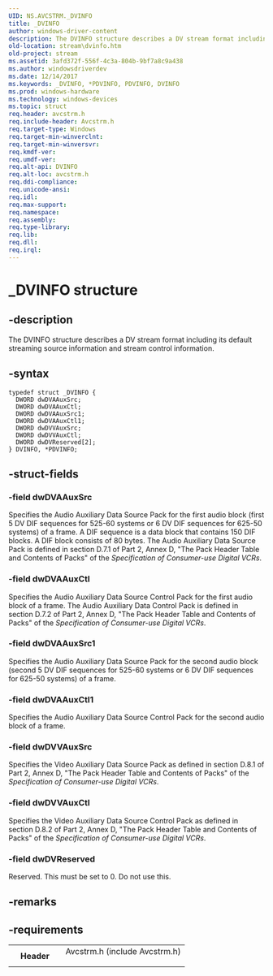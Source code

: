 ```yaml
---
UID: NS.AVCSTRM._DVINFO
title: _DVINFO
author: windows-driver-content
description: The DVINFO structure describes a DV stream format including its default streaming source information and stream control information.
old-location: stream\dvinfo.htm
old-project: stream
ms.assetid: 3afd372f-556f-4c3a-804b-9bf7a8c9a438
ms.author: windowsdriverdev
ms.date: 12/14/2017
ms.keywords: _DVINFO, *PDVINFO, PDVINFO, DVINFO
ms.prod: windows-hardware
ms.technology: windows-devices
ms.topic: struct
req.header: avcstrm.h
req.include-header: Avcstrm.h
req.target-type: Windows
req.target-min-winverclnt: 
req.target-min-winversvr: 
req.kmdf-ver: 
req.umdf-ver: 
req.alt-api: DVINFO
req.alt-loc: avcstrm.h
req.ddi-compliance: 
req.unicode-ansi: 
req.idl: 
req.max-support: 
req.namespace: 
req.assembly: 
req.type-library: 
req.lib: 
req.dll: 
req.irql: 
---
```


# _DVINFO structure



## -description
The DVINFO structure describes a DV stream format including its default streaming source information and stream control information.



## -syntax

````
typedef struct _DVINFO {
  DWORD dwDVAAuxSrc;
  DWORD dwDVAAuxCtl;
  DWORD dwDVAAuxSrc1;
  DWORD dwDVAAuxCtl1;
  DWORD dwDVVAuxSrc;
  DWORD dwDVVAuxCtl;
  DWORD dwDVReserved[2];
} DVINFO, *PDVINFO;
````


## -struct-fields

### -field dwDVAAuxSrc

Specifies the Audio Auxiliary Data Source Pack for the first audio block (first 5 DV DIF sequences for 525-60 systems or 6 DV DIF sequences for 625-50 systems) of a frame. A DIF sequence is a data block that contains 150 DIF blocks. A DIF block consists of 80 bytes. The Audio Auxiliary Data Source Pack is defined in section D.7.1 of Part 2, Annex D, "The Pack Header Table and Contents of Packs" of the <i>Specification of Consumer-use Digital VCRs</i>.


### -field dwDVAAuxCtl

Specifies the Audio Auxiliary Data Source Control Pack for the first audio block of a frame. The Audio Auxiliary Data Control Pack is defined in section D.7.2 of Part 2, Annex D, "The Pack Header Table and Contents of Packs" of the <i>Specification of Consumer-use Digital VCRs</i>.


### -field dwDVAAuxSrc1

Specifies the Audio Auxiliary Data Source Pack for the second audio block (second 5 DV DIF sequences for 525-60 systems or 6 DV DIF sequences for 625-50 systems) of a frame.


### -field dwDVAAuxCtl1

Specifies the Audio Auxiliary Data Source Control Pack for the second audio block of a frame.


### -field dwDVVAuxSrc

Specifies the Video Auxiliary Data Source Pack as defined in section D.8.1 of Part 2, Annex D, "The Pack Header Table and Contents of Packs" of the <i>Specification of Consumer-use Digital VCRs</i>.


### -field dwDVVAuxCtl

Specifies the Video Auxiliary Data Source Control Pack as defined in section D.8.2 of Part 2, Annex D, "The Pack Header Table and Contents of Packs" of the <i>Specification of Consumer-use Digital VCRs</i>. 


### -field dwDVReserved

Reserved. This must be set to 0. Do not use this.


## -remarks


## -requirements
<table>
<tr>
<th width="30%">
Header

</th>
<td width="70%">
<dl>
<dt>Avcstrm.h (include Avcstrm.h)</dt>
</dl>
</td>
</tr>
</table>